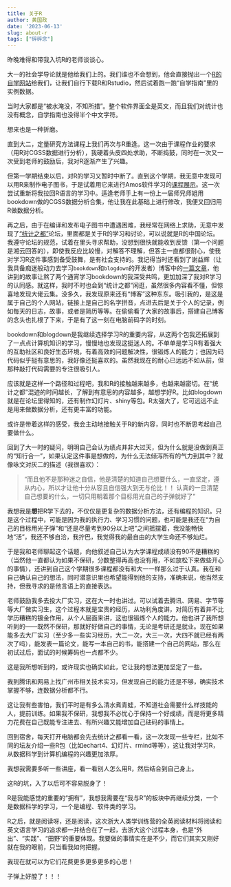 ```yaml
---
title: 关于R
author: 黄国政
date: '2023-06-13'
slug: about-r
tags: ["碎碎念"]
---
```


<!--more-->

昨晚难得和带我入坑R的老师谈谈心。

大一的社会学导论就是他给我们上的。我们谁也不会想到，他会直接抛出一个[R的自学网站](https://r4ds.had.co.nz/)给我们，让我们自行下载R和Rstudio，然后试着跑一跑“自学指南”里的实例数据。

当时大家都是“被水淹没，不知所措”。整个软件界面全是英文，而且我们对统计也没有概念，自学指南也没得半个中文字符。

想来也是一种折磨。

直到大二，定量研究方法课程上我们再次与R重逢。这一次由于课程作业的要求（用R对CGSS数据进行分析），我硬着头皮四处求助，不断捣鼓，同时在一次又一次受到老师的鼓励后，我对R逐渐产生了兴趣。

但第一学期结束以后，对R的学习又暂时中断了。直到这个学期，我无意中发现可以用R来制作电子图书，于是试着用它来进行Amos软件学习的[课程展示]( https://residualsun1.github.io/Amos_sample)。这一次尝试重新将我拉回R语言的学习中。适逢老师手上有一份上一届师兄师姐用bookdown做的CGSS数据分析合集，他让我在此基础上进行修改，我便又回归用R做数据分析。

再之后，由于在编译和发布电子图书中遭遇困难，我经常在网络上求助，无意中发现了[“统计之都”](https://cosx.org)论坛，里面都是关于R的学习和讨论，可以说就是R的中国论坛。我遵守论坛的规范，试着在里头寻求帮助，没想到很快就能收到反馈（第一个问题是湘云回答的），即使我反应比较慢，对解答不理解，但答主一直都很耐心，使我对学习R这件事感到备受鼓舞，是有社会支持的。我记得当时还看到了谢益辉（让我具备痴迷般动力去学习`bookdown`和`blogdown`的开发者）博客中的[一篇文章](https://yihui.org/cn/2010/12/fighting-like-a-pig/)，他讲到的故事让熬了两个通宵学习bookdown的我深受共鸣，更加加深了我对R学习的认同感。就这样，我时不时也会到“统计之都”闲逛，虽然很多内容看不懂，但惊喜地发现大佬云集。没多久，我发现原来还有“博客”这种东东。吸引我的，是这是属于自己的个人网站，链接上是自己的名字拼音，点进去后是关于个人的记录，例如每天的日志，故事，或者是简历等等。在偷偷看了大家的故事后，搭建自己博客的念头也扎根了下来，于是有了这一刻在电脑前码字的时刻。

bookdown和blogdown是我继续选择学习R的重要内容，从这两个包我还拓展到了一点点计算机知识的学习，慢慢地也发现这挺迷人的。不单单是学习R有着强大的互助社区和良好生态环境，有着高效的问题解决性，很锻炼人的能力；也因为码代码似乎挺有意思的，我好像还挺喜欢的。虽然我现在的耐心已远远不如从前，但那种敲打代码需要的专注很吸引人。

应该就是这样一个路径和过程吧，我和R的接触越来越多，也越来越密切。在“统计之都”混迹的时间越长，了解到有意思的内容越多，越想学好R。比如blogdown就是在论坛里得知的，还有制作幻灯片、shiny等包。R太强大了，它可远远不止是用来做数据分析，还有更丰富的功能。

或许是带着这样的感受，我会主动地接触关于R的新内容，同时也不断思考起自己要做什么。

回到了大一时的疑问，明明自己会认为绩点并非大过天，但为什么就是没做到真正的“知行合一”，如果认定这件事是想做的，为什么无法倾泻所有的气力到其中？就像咏文对灰二的描述（我很喜欢）：

> “而且他不是那种迷之自信，他是清楚的知道自己想要什么，一直坚定，遵从内心，所以才让他十分从容且自信强大到无与伦比！！
认真的一旦清楚自己想要的什么，一切只用朝着那个目标用光自己的子弹就好了”

我想我是**想**把R学下去的，不仅仅是更复杂的数据分析方法，还有编程的知识。只是这个过程中，可能是因为我的执行力、学习习惯的问题，也可能是我还在“为自己的目标用光子弹”和“还是尽量考到90分以上吧”之间摇摆着，我没能畅快地“活”，我还不够自洽，我拧巴，我觉得我的最自由的大学生命还不够灿烂。

于是我和老师聊起这个话题，向他叙述自己认为大学课程成绩没有90不是糟糕的（当然他一直都认为如果不保研，分数整得再高也没有用，不如放松下来做些开心的事情），还讲到自己这个学期很多课程都没有和大一一样那么过于认真。我在和自己确认自己的想法，同时潜意识里也希望能得到他的支持，准确来说，他当然支持，但我寻求的是他言语上的直接表达。

老师鼓励我多去投大厂实习，这在大一时也讲过。可以试着去腾讯、网易、字节等等大厂做实习生，这个过程本就是宝贵的经历，从功利角度讲，对简历有着并不比学历糟糕的镀金作用，从个人层面来讲，这也很锻炼个人的能力。他也讲了我所想听到的——既然不保研，那就好好做自己的事情，无论是考研还是就业。现在如果能多去大厂实习（至少多一些实习经历，大二一次，大三一次，大四不就已经有两次了吗），能发表一篇论文，能写一本自己的书，能搭建一个自己的网站，那么在初试过后，面试的时候筹码也一点都不少。

这是我所想听到的，或许现实也确实如此，它让我的想法更加坚定了一些。

我到腾讯和网易上找广州市相关技术实习，但发现自己的能力还是不够，确实技术掌握不够，连数据分析都不行。

这让我有些害怕，我们平时是有多么清水煮青蛙，不知道社会需要什么样技能的人，提前训练。如果我不保研，我想我不必忧心于保持一个好成绩，而是将更多精力花费在自己既能专注进去、有所兴趣又能增加自己砝码的事情上。

回到宿舍，每天打开电脑都会先去统计之都看一看，这一次发现一些专栏，比如不同的坛友介绍一些R包（比如echart4、幻灯片、rmind等等），这让我对学习R，从数据科学到计算机编程的兴趣更加浓厚。

我想我需要多听一些讲座，看一看别人怎么用R，然后结合到自己身上。

这R的坑，入了以后可不容易脱身了！

R是我能感觉的重要的“拥有”，我想我需要在“我与R”的板块中再继续分类，一个是数据科学的学习，一个是编程、软件类的学习。

R之后，就是阅读呀，还是阅读，这次浙大人类学训练营的全英阅读材料将阅读和英文语言学习的追求都一并结合在了一起，去浙大这个过程本身，也是“外出”、“实践”、“田野”的重要体现。我要做的事情实在是不少，而它们其实又刚好就在我的眼前，只当看我如何把握。

我现在就可以为它们花费更多更多更多的心思！

子弹上好膛了！！！